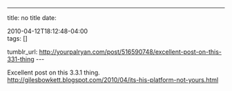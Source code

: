 ---
title: no title
date:

 2010-04-12T18:12:48-04:00  
tags:  []

tumblr_url:
http://yourpalryan.com/post/516590748/excellent-post-on-this-331-thing
\-\--

Excellent post on this 3.3.1 thing.
<http://gilesbowkett.blogspot.com/2010/04/its-his-platform-not-yours.html>
